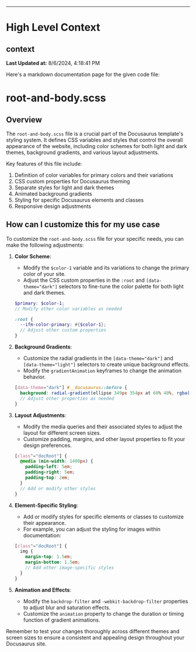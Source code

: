 

---
# High Level Context
## context
**Last Updated at:** 8/6/2024, 4:18:41 PM

Here's a markdown documentation page for the given code file:

# root-and-body.scss

## Overview

The `root-and-body.scss` file is a crucial part of the Docusaurus template's styling system. It defines CSS variables and styles that control the overall appearance of the website, including color schemes for both light and dark themes, background gradients, and various layout adjustments.

Key features of this file include:

1. Definition of color variables for primary colors and their variations
2. CSS custom properties for Docusaurus theming
3. Separate styles for light and dark themes
4. Animated background gradients
5. Styling for specific Docusaurus elements and classes
6. Responsive design adjustments

## How can I customize this for my use case

To customize the `root-and-body.scss` file for your specific needs, you can make the following adjustments:

1. **Color Scheme**: 
   - Modify the `$color-1` variable and its variations to change the primary color of your site.
   - Adjust the CSS custom properties in the `:root` and `[data-theme="dark"]` selectors to fine-tune the color palette for both light and dark themes.

   ```scss
   $primary: $color-1;
   // Modify other color variables as needed
   
   :root {
     --ifm-color-primary: #{$color-1};
     // Adjust other custom properties
   }
   ```

2. **Background Gradients**:
   - Customize the radial gradients in the `[data-theme="dark"]` and `[data-theme="light"]` selectors to create unique background effects.
   - Modify the `gradientAnimation` keyframes to change the animation behavior.

   ```scss
   [data-theme="dark"] #__docusaurus::before {
     background: radial-gradient(ellipse 349px 354px at 60% 40%, rgba(#YourColor, var(--ellipis-transparency)) 40%, transparent 90%) no-repeat;
     // Adjust other properties as needed
   }
   ```

3. **Layout Adjustments**:
   - Modify the media queries and their associated styles to adjust the layout for different screen sizes.
   - Customize padding, margins, and other layout properties to fit your design preferences.

   ```scss
   [class^="docRoot"] {
     @media (min-width: 1400px) {
       padding-left: 5em;
       padding-right: 5em;
       padding-top: 2em;
     }
     // Add or modify other styles
   }
   ```

4. **Element-Specific Styling**:
   - Add or modify styles for specific elements or classes to customize their appearance.
   - For example, you can adjust the styling for images within documentation:

   ```scss
   [class^="docRoot"] {
     img {
       margin-top: 1.5em;
       margin-bottom: 1.5em;
       // Add other image-specific styles
     }
   }
   ```

5. **Animation and Effects**:
   - Modify the `backdrop-filter` and `-webkit-backdrop-filter` properties to adjust blur and saturation effects.
   - Customize the `animation` property to change the duration or timing function of gradient animations.

Remember to test your changes thoroughly across different themes and screen sizes to ensure a consistent and appealing design throughout your Docusaurus site.
